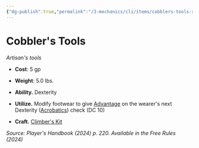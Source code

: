 ```yaml
---
{"dg-publish":true,"permalink":"/3-mechanics/cli/items/cobblers-tools-xphb/","tags":["ttrpg-cli/compendium/src/5e/xphb","ttrpg-cli/item/gear/artisans-tools","ttrpg-cli/item/rarity/none"],"noteIcon":""}
---
```


# Cobbler's Tools
*Artisan's tools*  


- **Cost**: 5 gp
- **Weight**: 5.0 lbs.

- **Ability.** Dexterity  
- **Utilize.** Modify footwear to give [Advantage](3-Mechanics/CLI/rules/variant-rules/advantage-xphb.md) on the wearer's next Dexterity ([Acrobatics](3-Mechanics/CLI/rules/skills.md#Acrobatics)) check (DC 10)  
- **Craft.** [Climber's Kit](3-Mechanics/CLI/items/climbers-kit-xphb.md)  

*Source: Player's Handbook (2024) p. 220. Available in the Free Rules (2024)*